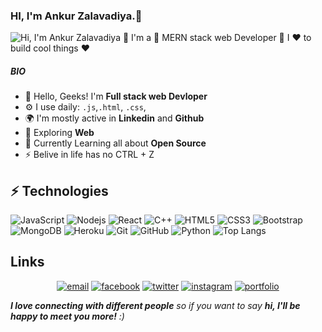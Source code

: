### HI, I'm Ankur Zalavadiya.👋
![Hi, I'm Ankur Zalavadiya 👋 I'm a 🚀 MERN stack web Developer 🚀 I ❤️ to build cool things ❤️](https://github.com/matyo91/matyo91/raw/main/assets/github.gif)
<!--
**Anku1903/Anku1903** is a ✨ _special_ ✨ repository because its `README.md` (this file) appears on your GitHub profile.

Here are some ideas to get you started:

- 🔭 I’m currently working on ...
- 🌱 I’m currently learning ...
- 👯 I’m looking to collaborate on ...
- 🤔 I’m looking for help with ...
- 💬 Ask me about ...
- 📫 How to reach me: ...
- 😄 Pronouns: ...
- ⚡ Fun fact: ...
-->

##### BIO

- 🏢 Hello, Geeks! I'm **Full stack web Devloper**
- ⚙️ I use daily: `.js`,`.html`, `.css`, 
- 🌍 I'm mostly active in **Linkedin** and **Github**
- 🌱 Exploring **Web**
- 🌱 Currently Learning all about **Open Source**
- ⚡️ Belive in life has no CTRL + Z

## ⚡ Technologies

![JavaScript](https://img.shields.io/badge/-JavaScript-black?style=flat-square&logo=javascript)
![Nodejs](https://img.shields.io/badge/-Nodejs-black?style=flat-square&logo=Node.js)
![React](https://img.shields.io/badge/-React-black?style=flat-square&logo=react)
![C++](https://img.shields.io/badge/-C++-00599C?style=flat-square&logo=c)
![HTML5](https://img.shields.io/badge/-HTML5-E34F26?style=flat-square&logo=html5&logoColor=white)
![CSS3](https://img.shields.io/badge/-CSS3-1572B6?style=flat-square&logo=css3)
![Bootstrap](https://img.shields.io/badge/-Bootstrap-563D7C?style=flat-square&logo=bootstrap)
![MongoDB](https://img.shields.io/badge/-MongoDB-black?style=flat-square&logo=mongodb)
![Heroku](https://img.shields.io/badge/-Heroku-430098?style=flat-square&logo=heroku)
![Git](https://img.shields.io/badge/-Git-black?style=flat-square&logo=git)
![GitHub](https://img.shields.io/badge/-GitHub-181717?style=flat-square&logo=github)
![Python](https://img.shields.io/badge/-Python-black?style=flat-square&logo=Python)
![Top Langs](https://github-readme-stats.vercel.app/api/top-langs/?username=aemmadi&hide=TeX&layout=compact)


## Links

<p align="center">
  <a href="ankurzalavadiya11@gmail.com"><img src="https://img.icons8.com/color/96/000000/gmail.png" alt="email"/></a>
  <a href="https://facebook.com/ankur.zalavadiya.3"><img src="https://img.icons8.com/color/96/000000/facebook.png" alt="facebook"/></a>
  <a href="https://twitter.com/AnkurZalavadiy3"><img src="https://img.icons8.com/color/96/000000/twitter-squared.png" alt="twitter"/></a>
  <a href="https://instagram.com/mr__perfect__1903"><img src="https://img.icons8.com/color/96/000000/instagram-new.png" alt="instagram"/></a>
 <a href="https://ankur1903.herokuapp.com/"><img src="https://upload.wikimedia.org/wikipedia/commons/d/dc/Portfolio.hu_full_logo.png" alt="portfolio"> </a>
   
</p>


 <em><b>I love connecting with different people</b> so if you want to say <b>hi, I'll be happy to meet you more!</b> :)</em>
